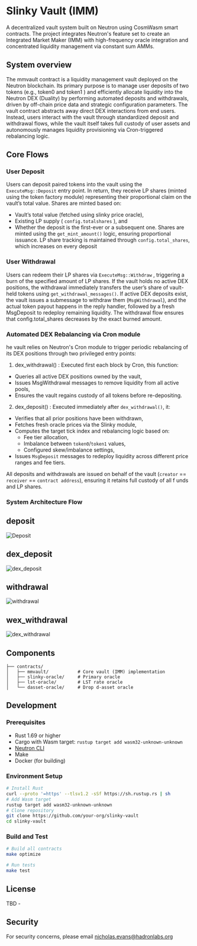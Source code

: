 # Slinky Vault (IMM)

A decentralized vault system built on Neutron using CosmWasm smart contracts. The project integrates Neutron's feature set to create an Integrated Market Maker (IMM) with high-frequency oracle integration and concentrated liquidity management via constant sum AMMs.


## System overview

The mmvault contract is a liquidity management vault deployed on the Neutron
blockchain. Its primary purpose is to manage user deposits of two tokens (e.g., token0
and token1 ) and efficiently allocate liquidity into the Neutron DEX (Duality) by
performing automated deposits and withdrawals, driven by off-chain price data and
strategic configuration parameters.
The vault contract abstracts away direct DEX interactions from end users. Instead,
users interact with the vault through standardized deposit and withdrawal flows, while
the vault itself takes full custody of
user assets and autonomously manages liquidity
provisioning via Cron-triggered rebalancing logic.

## Core Flows
### User Deposit
Users can deposit paired tokens into the vault using the `ExecuteMsg::Deposit` entry
point. In return, they receive LP shares (minted using the token factory module)
representing their proportional claim on the vault’s total value. Shares are minted
based on:
- Vault’s total value (fetched using slinky price oracle),
- Existing LP supply ( `config.totalshares` ), and
- Whether the deposit is the first-ever or a subsequent one.
Shares are minted using the `get_mint_amount()` logic, ensuring proportional issuance.
LP share tracking is maintained through `config.total_shares`, which increases on every
deposit

### User Withdrawal
Users can redeem their LP shares via `ExecuteMsg::Withdraw` , triggering a burn of the
specified amount of LP shares. If the vault holds no active DEX positions, the
withdrawal immediately transfers the user’s share of vault-held tokens using
`get_withdrawal_messages()`. If active DEX deposits exist, the vault issues a submessage 
to withdraw them (`MsgWithdrawal`), and the actual token payout happens in the reply
handler, followed by a fresh MsgDeposit to redeploy remaining liquidity.
The withdrawal flow ensures that config.total_shares decreases by the exact burned
amount.

### Automated DEX Rebalancing via Cron module
he vault relies on Neutron's Cron module to trigger periodic rebalancing of its DEX
positions through two privileged entry points:
1. dex_withdrawal() :
Executed first each block by Cron, this function:
- Queries all active DEX positions owned by the vault,
- Issues MsgWithdrawal messages to remove liquidity from all active pools,
- Ensures the vault regains custody of all tokens before re-depositing.
2. dex_deposit() :
Executed immediately after `dex_withdrawal()`, it:
- Verifies that all prior positions have been withdrawn,
- Fetches fresh oracle prices via the Slinky module,
- Computes the target tick index and rebalancing logic based on:
  - Fee tier allocation,
  - Imbalance between `token0`/`token1` values,
  - Configured skew/imbalance settings,
- Issues `MsgDeposit` messages to redeploy liquidity across different price ranges
and fee tiers.

All deposits and withdrawals are issued on behalf of the vault (`creator` == `receiver` ==
`contract address`), ensuring it retains full custody of all f
unds and LP shares.

### System Architecture Flow
## deposit
![Deposit](./docs/images/deposit.png)
## dex_deposit
![dex_deposit](./docs/images/dex_deposit.png)
## withdrawal
![withdrawal](./docs/images/withdrawal.png)
## wex_withdrawal
![dex_withdrawal](./docs/images/dex_withdrawal.png)


## Components

```
├── contracts/
│   ├── mmvault/           # Core vault (IMM) implementation
│   ├── slinky-oracle/     # Primary oracle
│   ├── lst-oracle/        # LST rate oracle
│   └── dasset-oracle/     # Drop d-asset oracle
```

## Development
      
### Prerequisites
- Rust 1.69 or higher
- Cargo with Wasm target: `rustup target add wasm32-unknown-unknown`
- [Neutron CLI](https://docs.neutron.org/neutron/cli-client)
- Make
- Docker (for building)

### Environment Setup
```bash
# Install Rust
curl --proto '=https' --tlsv1.2 -sSf https://sh.rustup.rs | sh
# Add Wasm target
rustup target add wasm32-unknown-unknown
# Clone repository
git clone https://github.com/your-org/slinky-vault
cd slinky-vault
```

### Build and Test
```bash
# Build all contracts
make optimize

# Run tests
make test
```

## License

TBD -

## Security

For security concerns, please email nicholas.evans@hadronlabs.org

